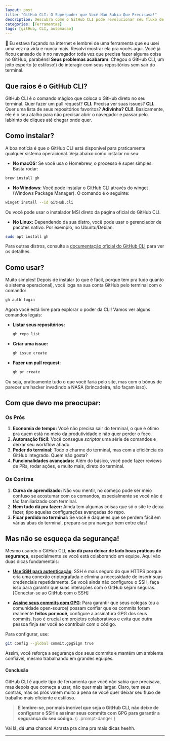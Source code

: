 ```yaml
---
layout: post
title: "GitHub CLI: O Superpoder que Você Não Sabia Que Precisava!"
description: Descubra como o GitHub CLI pode revolucionar seu fluxo de trabalho, permitindo interações rápidas e seguras com seus repositórios direto do terminal!
categories: [Ferramentas]
tags: [gitHub, CLI, automacao]
---
```


🚀 Eu estava fuçando na internet e lembrei de uma ferramenta que eu usei uma vez na vida e nunca mais. Resolvi mostrar ela pra vocês aqui. Você já ficou cansado de ir no navegador toda vez que precisa fazer alguma coisa no GitHub, parabéns! **Seus problemas acabaram**. Chegou o GitHub CLI, um jeito esperto (e estiloso!) de interagir com seus repositórios sem sair do terminal.

## Que raios é o GitHub CLI?

GitHub CLI é o comando mágico que coloca o GitHub direto no seu terminal. Quer fazer um pull request? **CLI.** Precisa ver suas issues? **CLI.** Quer uma lista de seus repositórios favoritos? **Adivinha? CLI!**. Basicamente, ele é o seu atalho para não precisar abrir o navegador e passar pelo labirinto de cliques até chegar onde quer.

## Como instalar?
A boa notícia é que o GitHub CLI está disponível para praticamente qualquer sistema operacional. Veja abaixo como instalar no seu:

- **No macOS:**
Se você usa o Homebrew, o processo é super simples. Basta rodar:

```bash
brew install gh
```
- **No Windows**:
Você pode instalar o GitHub CLI através do winget (Windows Package Manager). O comando é o seguinte:

```bash
winget install --id GitHub.cli
```
Ou você pode usar o instalador MSI direto da página oficial do GitHub CLI.

- **No Linux:**
Dependendo da sua distro, você pode usar o gerenciador de pacotes nativo. Por exemplo, no Ubuntu/Debian:

```bash
sudo apt install gh
```
Para outras distros, consulte a [documentação oficial do GitHub CLI](https://cli.github.com/) para ver os detalhes.

## Como usar?

Muito simples! Depois de instalar (o que é fácil, porque tem pra tudo quanto é sistema operacional), você loga na sua conta GitHub pelo terminal com o comando:

```bash
gh auth login
```

Agora você está livre para explorar o poder da CLI! Vamos ver alguns comandos legais:

- **Listar seus repositórios:**
  ```bash
  gh repo list
  ```

- **Criar uma issue:**
  ```bash
  gh issue create
  ```

- **Fazer um pull request:**
  ```bash
  gh pr create
  ```

Ou seja, praticamente tudo o que você faria pelo site, mas com o bônus de parecer um hacker invadindo a NASA (brincadeira, não façam isso).

## Com que devo me preocupar:

### Os Prós

1. **Economia de tempo:** Você não precisa sair do terminal, o que é ótimo pra quem está no meio da produtividade e não quer perder o foco.
2. **Automação fácil:** Você consegue *scriptar* uma série de comandos e deixar seu workflow afiado.
3. **Poder do terminal:** Todo o charme do terminal, mas com a eficiência do GitHub integrado. Quem não gosta?
4. **Funcionalidades avançadas:** Além do básico, você pode fazer reviews de PRs, rodar ações, e muito mais, direto do terminal.

### Os Contras

1. **Curva de aprendizado:** Não vou mentir, no começo pode ser meio confuso se acostumar com os comandos, especialmente se você não é tão familiarizado com terminal.
2. **Nem tudo dá pra fazer:** Ainda tem algumas coisas que só o site te deixa fazer, tipo aquelas configurações avançadas do repo.
3. **Ficar perdido no terminal:** Se você é daqueles que se perdem fácil em várias abas do terminal, prepare-se pra navegar bem entre elas!

## **Mas não se esqueça da segurança!**

Mesmo usando o GitHub CLI, **não dá para deixar de lado boas práticas de segurança**, especialmente se você está colaborando em equipe. Aqui vão duas dicas fundamentais:

- [**Use SSH para autenticação**](https://docs.github.com/pt/authentication/connecting-to-github-with-ssh): SSH é mais seguro do que HTTPS porque cria uma conexão criptografada e elimina a necessidade de inserir suas credenciais repetidamente. Se você ainda não configurou o SSH, faça isso para garantir que suas interações com o GitHub sejam seguras.
[Conectar-se ao GitHub com o SSH]
  
- [**Assine seus commits com GPG**](https://docs.github.com/pt/authentication/managing-commit-signature-verification/signing-commits): Para garantir que seus colegas (ou a comunidade open-source) possam confiar que os commits foram realmente **feitos por você**, configure a assinatura GPG dos seus commits. Isso é crucial em projetos colaborativos e evita que outra pessoa finja ser você ao contribuir com o código.

Para configurar, use:

```bash
git config --global commit.gpgSign true
```

Assim, você reforça a segurança dos seus commits e mantém um ambiente confiável, mesmo trabalhando em grandes equipes.

#### Conclusão

GitHub CLI é aquele tipo de ferramenta que você não sabia que precisava, mas depois que começa a usar, não quer mais largar. Claro, tem seus contras, mas os prós valem muito a pena se você quer deixar seu fluxo de trabalho mais eficiente e estiloso.

> **E lembre-se, por mais incrível que seja o GitHub CLI, não deixe de configurar o SSH e assinar seus commits com GPG para garantir a segurança do seu código.**
{: .prompt-danger }

Vai lá, dá uma chance! Arrasta pra cima pra mais dicas heehh.

---